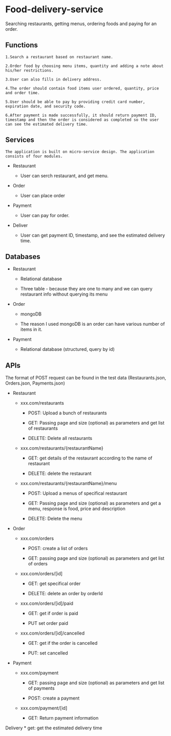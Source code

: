 # Food-delivery-service
Searching restaurants, getting menus, ordering foods and paying for an order.
## Functions
    1.Search a restaurant based on restaurant name.
    
    2.Order food by choosing menu items, quantity and adding a note about his/her restrictions.
    
    3.User can also fills in delivery address.
    
    4.The order should contain food items user ordered, quantity, price and order time.
    
    5.User should be able to pay by providing credit card number, expiration date, and security code.
    
    6.After payment is made successfully, it should return payment ID, timestamp and then the order is considered as completed so the user can see the estimated delivery time.

## Services
    The application is built on micro-service design. The application consists of four modules.
    
* Restaurant
  * User can serch restaurant, and get menu.

* Order
  * User can place order

* Payment
  * User can pay for order.
 
* Deliver
  * User can get payment ID, timestamp, and see the estimated delivery time.
 
## Databases
* Restaurant

  * Relational database

  * Three table - because they are one to many and we can query restaurant info without querying its menu

* Order

  * mongoDB

  * The reason I used mongoDB is an order can have various number of items in it.

* Payment

  * Relational database (structured, query by id)
 
 ## APIs 
 The format of POST request can be found in the test data (Restaurants.json, Orders.json, Payments.json)

* Restaurant

  * xxx.com/restaurants
     
     * POST: Upload a bunch of restaurants

     * GET: Passing  page and size (optional) as parameters and get list of restaurants

     * DELETE: Delete all restaurants
     
   * xxx.com/restaurants/{restaurantName}

     * GET: get details of the restaurant according to the name of restaurant

     * DELETE: delete the restaurant

  * xxx.com/restaurants/{restaurantName}/menu

     * POST: Upload a menus of specifical restaurant

     * GET: Passing page and size (optional) as parameters and get a menu, response is food, price and description

     * DELETE: Delete the menu
     

* Order

   * xxx.com/orders

     * POST: create a list of orders

     * GET: passing page and size (optional) as parameters and get list of orders
     

   * xxx.com/orders/[id]
  
     * GET: get specifical order
     
     * DELETE: delete an order by orderId

   * xxx.com/orders/[id]/paid

     * GET: get if order is paid

     * PUT set order paid

   * xxx.com/orders/[id]/cancelled

     * GET: get if the order is cancelled

     * PUT: set cancelled

 * Payment

   * xxx.com/payment

     * GET: passing page and size (optional) as parameters and get list of payments

     * POST: create a payment

   * xxx.com/payment/[id]

     * GET: Return payment information
   
  Delivery
    * get: get the estimated delivery time


 
